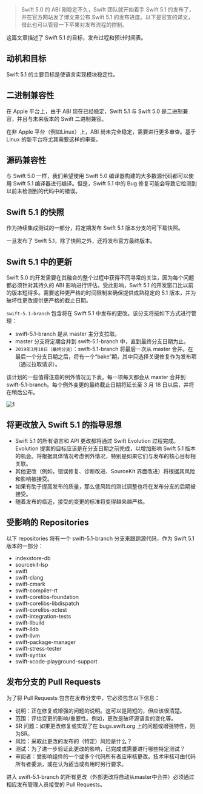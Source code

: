 > Swift 5.0 的 ABI 刚稳定不久，Swift 团队就开始着手 Swift 5.1 的发布了，并在官方网站发了博文来公布 Swift 5.1 的发布进度。以下是官宣的译文，借此也可以管窥一下苹果对发布流程的控制。

这篇文章描述了 Swift 5.1 的目标，发布过程和预计时间表。

## 动机和目标

Swift 5.1 的主要目标是使语言实现模块稳定性。

## 二进制兼容性

在 Apple 平台上，由于 ABI 现在已经稳定，Swift 5.1 与 Swift 5.0 是二进制兼容，并且与未来版本的 Swift 二进制兼容。

在非 Apple 平台（例如Linux）上，ABI 尚未完全稳定，需要进行更多审查。基于 Linux 的新平台将尤其需要这样的审查。

## 源码兼容性

与 Swift 5.0 一样，我们希望使用 Swift 5.0 编译器构建的大多数源代码都可以使用 Swift 5.1 编译器进行编译。但是，Swift 5.1 中的 Bug 修复可能会导致它检测到以前未检测到的代码中的错误。

## Swift 5.1 的快照

作为持续集成测试的一部分，将定期发布 Swift 5.1 版本分支的可下载快照。

一旦发布了 Swift 5.1，除了快照之外，还将发布官方最终版本。

## Swift 5.1 中的更新

Swift 5.0 的开发需要在其融合的整个过程中获得不同寻常的关注，因为每个问题都必须针对其持久的 ABI 影响进行评估。受此影响，Swift 5.1 的开发窗口比以前的版本短得多。需要这种更严格的时间限制来确保提供成熟稳定的 5.1 版本，并为破坏性更改提供更严格的截止日期。

`swift-5.1-branch` 包含将在 Swift 5.1 中发布的更改。该分支将按如下方式进行管理：

* swift-5.1-branch 是从 master 主分支拉取。
* master 分支将定期合并到 swift-5.1-branch 中，直到最终分支日期为止。
* `2019年3月18日（最终分支）`：swift-5.1-branch 将最后一次从 master 合并。在最后一个分支日期之后，将有一个“bake”期，其中只选择关键修复作为发布项（通过拉取请求）。

该计划的一些值得注意的例外情况见下表。每一项每天都会从 master 合并到 swift-5.1-branch。每个例外变更的最终截止日期将延长至 3 月 18 日以后，并将在稍后公布。

![1](http://)

## 将更改放入 Swift 5.1 的指导思想

* Swift 5.1 的所有语言和 API 更改都将通过 Swift Evolution 过程完成。Evolution 提案的目标应该是在分支日期之前完成，以增加影响 Swift 5.1 版本的机会。将根据具体情况考虑例外情况，特别是如果它们与发布的核心目标相关联。
* 其他更改（例如，错误修复、诊断改进、SourceKit 界面改进）将根据其风险和影响被接受。
* 如果有助于提高发布的质量，那么低风险的测试调整也将在发布分支的后期被接受。
* 随着发布的临近，接受的变更的标准将变得越来越严格。

## 受影响的 Repositories

以下 repositories 将有一个 swift-5.1-branch 分支来跟踪源代码，作为 Swift 5.1 版本的一部分：

* indexstore-db
* sourcekit-lsp
* swift
* swift-clang
* swift-cmark
* swift-compiler-rt
* swift-corelibs-foundation
* swift-corelibs-libdispatch
* swift-corelibs-xctest
* swift-integration-tests
* swift-llbuild
* swift-lldb
* swift-llvm
* swift-package-manager
* swift-stress-tester
* swift-syntax
* swift-xcode-playground-support

## 发布分支的 Pull Requests

为了将 Pull Requests 包含在发布分支中，它必须包含以下信息：

* 说明：正在修复或增强的问题的说明。这可以是简短的，但应该很清楚。
* 范围：评估变更的影响/重要性。例如，更改是破坏源语言的变化等。
* SR 问题：如果更改修复或实现了在 bugs.swift.org 上的问题或增强特性，则为SR。
* 风险：采取此更改的发布的（特定）风险是什么？
* 测试：为了进一步验证此更改的影响，已完成或需要进行哪些特定测试？
* 审阅者：受影响组件的一个或多个代码所有者应审核更改。技术审核可由代码所有者委派，或在认为适当或有用时另行要求。

进入 swift-5.1-branch 的所有更改（外部更改将自动从master中合并）必须通过相应发布管理人员接受的 Pull Requests。

